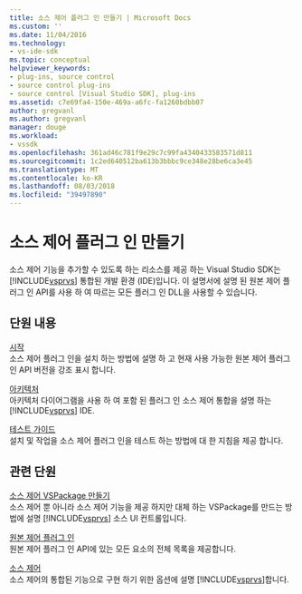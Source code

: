 ```yaml
---
title: 소스 제어 플러그 인 만들기 | Microsoft Docs
ms.custom: ''
ms.date: 11/04/2016
ms.technology:
- vs-ide-sdk
ms.topic: conceptual
helpviewer_keywords:
- plug-ins, source control
- source control plug-ins
- source control [Visual Studio SDK], plug-ins
ms.assetid: c7e69fa4-150e-469a-a6fc-fa1260bdbb07
author: gregvanl
ms.author: gregvanl
manager: douge
ms.workload:
- vssdk
ms.openlocfilehash: 361ad46c781f9e29c7c99fa4340433583571d811
ms.sourcegitcommit: 1c2ed640512ba613b3bbbc9ce348e28be6ca3e45
ms.translationtype: MT
ms.contentlocale: ko-KR
ms.lasthandoff: 08/03/2018
ms.locfileid: "39497890"
---
```

# <a name="create-a-source-control-plug-in"></a>소스 제어 플러그 인 만들기
소스 제어 기능을 추가할 수 있도록 하는 리소스를 제공 하는 Visual Studio SDK는 [!INCLUDE[vsprvs](../../code-quality/includes/vsprvs_md.md)] 통합된 개발 환경 (IDE)입니다. 이 설명서에 설명 된 원본 제어 플러그 인 API를 사용 하 여 따르는 모든 플러그 인 DLL을 사용할 수 있습니다.  
  
## <a name="in-this-section"></a>단원 내용  
 [시작](../../extensibility/internals/getting-started-with-source-control-plug-ins.md)  
 소스 제어 플러그 인을 설치 하는 방법에 설명 하 고 현재 사용 가능한 원본 제어 플러그 인 API 버전을 강조 표시 합니다.  
  
 [아키텍처](../../extensibility/internals/source-control-plug-in-architecture.md)  
 아키텍처 다이어그램을 사용 하 여 포함 된 플러그 인 소스 제어 통합을 설명 하는 [!INCLUDE[vsprvs](../../code-quality/includes/vsprvs_md.md)] IDE.  
  
 [테스트 가이드](../../extensibility/internals/test-guide-for-source-control-plug-ins.md)  
 설치 및 작업을 소스 제어 플러그 인을 테스트 하는 방법에 대 한 지침을 제공 합니다.  
  
## <a name="related-sections"></a>관련 단원  
 [소스 제어 VSPackage 만들기](../../extensibility/internals/creating-a-source-control-vspackage.md)  
 소스 제어 뿐 아니라 소스 제어 기능을 제공 하지만 대체 하는 VSPackage를 만드는 방법에 설명 [!INCLUDE[vsprvs](../../code-quality/includes/vsprvs_md.md)] 소스 UI 컨트롤입니다.  
  
 [원본 제어 플러그 인](../../extensibility/source-control-plug-ins.md)  
 원본 제어 플러그 인 API에 있는 모든 요소의 전체 목록을 제공합니다.  
  
 [소스 제어](../../extensibility/internals/source-control.md)  
 소스 제어의 통합된 기능으로 구현 하기 위한 옵션에 설명 [!INCLUDE[vsprvs](../../code-quality/includes/vsprvs_md.md)]합니다.
